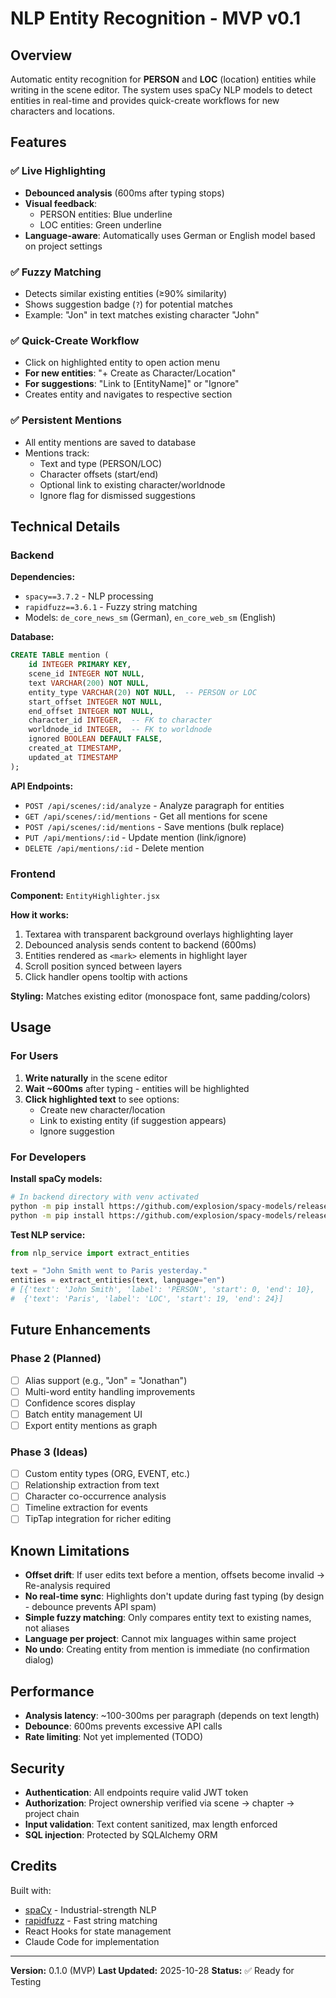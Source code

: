 # NLP Entity Recognition - MVP v0.1

## Overview

Automatic entity recognition for **PERSON** and **LOC** (location) entities while writing in the scene editor. The system uses spaCy NLP models to detect entities in real-time and provides quick-create workflows for new characters and locations.

## Features

### ✅ Live Highlighting
- **Debounced analysis** (600ms after typing stops)
- **Visual feedback**:
  - PERSON entities: Blue underline
  - LOC entities: Green underline
- **Language-aware**: Automatically uses German or English model based on project settings

### ✅ Fuzzy Matching
- Detects similar existing entities (≥90% similarity)
- Shows suggestion badge (`?`) for potential matches
- Example: "Jon" in text matches existing character "John"

### ✅ Quick-Create Workflow
- Click on highlighted entity to open action menu
- **For new entities**: "+ Create as Character/Location"
- **For suggestions**: "Link to [EntityName]" or "Ignore"
- Creates entity and navigates to respective section

### ✅ Persistent Mentions
- All entity mentions are saved to database
- Mentions track:
  - Text and type (PERSON/LOC)
  - Character offsets (start/end)
  - Optional link to existing character/worldnode
  - Ignore flag for dismissed suggestions

## Technical Details

### Backend

**Dependencies:**
- `spacy==3.7.2` - NLP processing
- `rapidfuzz==3.6.1` - Fuzzy string matching
- Models: `de_core_news_sm` (German), `en_core_web_sm` (English)

**Database:**
```sql
CREATE TABLE mention (
    id INTEGER PRIMARY KEY,
    scene_id INTEGER NOT NULL,
    text VARCHAR(200) NOT NULL,
    entity_type VARCHAR(20) NOT NULL,  -- PERSON or LOC
    start_offset INTEGER NOT NULL,
    end_offset INTEGER NOT NULL,
    character_id INTEGER,  -- FK to character
    worldnode_id INTEGER,  -- FK to worldnode
    ignored BOOLEAN DEFAULT FALSE,
    created_at TIMESTAMP,
    updated_at TIMESTAMP
);
```

**API Endpoints:**
- `POST /api/scenes/:id/analyze` - Analyze paragraph for entities
- `GET /api/scenes/:id/mentions` - Get all mentions for scene
- `POST /api/scenes/:id/mentions` - Save mentions (bulk replace)
- `PUT /api/mentions/:id` - Update mention (link/ignore)
- `DELETE /api/mentions/:id` - Delete mention

### Frontend

**Component:** `EntityHighlighter.jsx`

**How it works:**
1. Textarea with transparent background overlays highlighting layer
2. Debounced analysis sends content to backend (600ms)
3. Entities rendered as `<mark>` elements in highlight layer
4. Scroll position synced between layers
5. Click handler opens tooltip with actions

**Styling:** Matches existing editor (monospace font, same padding/colors)

## Usage

### For Users

1. **Write naturally** in the scene editor
2. **Wait ~600ms** after typing - entities will be highlighted
3. **Click highlighted text** to see options:
   - Create new character/location
   - Link to existing entity (if suggestion appears)
   - Ignore suggestion

### For Developers

**Install spaCy models:**
```bash
# In backend directory with venv activated
python -m pip install https://github.com/explosion/spacy-models/releases/download/de_core_news_sm-3.7.0/de_core_news_sm-3.7.0-py3-none-any.whl
python -m pip install https://github.com/explosion/spacy-models/releases/download/en_core_web_sm-3.7.0/en_core_web_sm-3.7.0-py3-none-any.whl
```

**Test NLP service:**
```python
from nlp_service import extract_entities

text = "John Smith went to Paris yesterday."
entities = extract_entities(text, language="en")
# [{'text': 'John Smith', 'label': 'PERSON', 'start': 0, 'end': 10},
#  {'text': 'Paris', 'label': 'LOC', 'start': 19, 'end': 24}]
```

## Future Enhancements

### Phase 2 (Planned)
- [ ] Alias support (e.g., "Jon" = "Jonathan")
- [ ] Multi-word entity handling improvements
- [ ] Confidence scores display
- [ ] Batch entity management UI
- [ ] Export entity mentions as graph

### Phase 3 (Ideas)
- [ ] Custom entity types (ORG, EVENT, etc.)
- [ ] Relationship extraction from text
- [ ] Character co-occurrence analysis
- [ ] Timeline extraction for events
- [ ] TipTap integration for richer editing

## Known Limitations

- **Offset drift**: If user edits text before a mention, offsets become invalid → Re-analysis required
- **No real-time sync**: Highlights don't update during fast typing (by design - debounce prevents API spam)
- **Simple fuzzy matching**: Only compares entity text to existing names, not aliases
- **Language per project**: Cannot mix languages within same project
- **No undo**: Creating entity from mention is immediate (no confirmation dialog)

## Performance

- **Analysis latency**: ~100-300ms per paragraph (depends on text length)
- **Debounce**: 600ms prevents excessive API calls
- **Rate limiting**: Not yet implemented (TODO)

## Security

- **Authentication**: All endpoints require valid JWT token
- **Authorization**: Project ownership verified via scene → chapter → project chain
- **Input validation**: Text content sanitized, max length enforced
- **SQL injection**: Protected by SQLAlchemy ORM

## Credits

Built with:
- [spaCy](https://spacy.io/) - Industrial-strength NLP
- [rapidfuzz](https://github.com/maxbachmann/rapidfuzz) - Fast string matching
- React Hooks for state management
- Claude Code for implementation

---

**Version:** 0.1.0 (MVP)
**Last Updated:** 2025-10-28
**Status:** ✅ Ready for Testing
